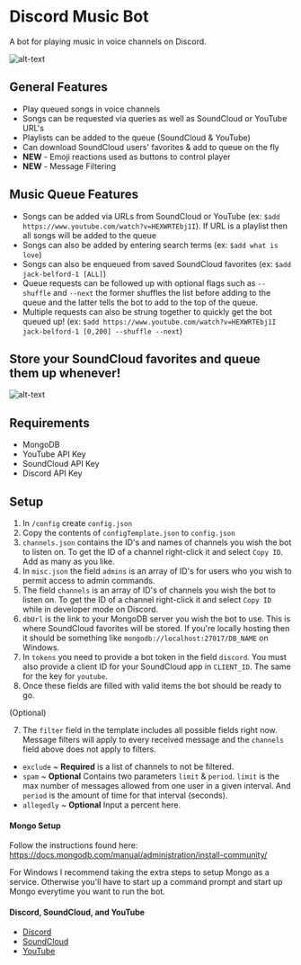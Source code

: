 # **Discord Music Bot**
A bot for playing music in voice channels on Discord. 

![alt-text](https://github.com/jbelford/DiscordMusicBot/raw/master/img/mainExample.gif "Example image")

## General Features
* Play queued songs in voice channels
* Songs can be requested via queries as well as SoundCloud or YouTube URL's 
* Playlists can be added to the queue (SoundCloud & YouTube)
* Can download SoundCloud users' favorites & add to queue on the fly
* **NEW** - Emoji reactions used as buttons to control player
* **NEW** - Message Filtering

## Music Queue Features
* Songs can be added via URLs from SoundCloud or YouTube (ex: ```$add https://www.youtube.com/watch?v=HEXWRTEbj1I```). If URL is a playlist then all songs will be added to the queue
* Songs can also be added by entering search terms (ex: ```$add what is love```)
* Songs can also be enqueued from saved SoundCloud favorites (ex: ```$add jack-belford-1 [ALL]```)
* Queue requests can be followed up with optional flags such as ```--shuffle``` and ```--next``` the former shuffles the list before adding to the queue and the latter tells the bot to add to the top of the queue.
* Multiple requests can also be strung together to quickly get the bot queued up! (ex: ```$add https://www.youtube.com/watch?v=HEXWRTEbj1I jack-belford-1 [0,200] --shuffle --next```)

## Store your SoundCloud favorites and queue them up whenever!

![alt-text](https://github.com/jbelford/DiscordMusicBot/raw/master/img/dlExample.gif "Example download")

## Requirements
* MongoDB
* YouTube API Key
* SoundCloud API Key
* Discord API Key

## Setup

1) In `/config` create `config.json`
2) Copy the contents of `configTemplate.json` to `config.json`
3) `channels.json` contains the ID's and names of channels you wish the bot to listen on. To get the ID of a channel right-click it and select `Copy ID`. Add as many as you like.
3) In `misc.json` the field `admins` is an array of ID's for users who you wish to permit access to admin commands.
4) The field `channels` is an array of ID's of channels you wish the bot to listen on. To get the ID of a channel right-click it and select `Copy ID` while in developer mode on Discord.
4) `dbUrl` is the link to your MongoDB server you wish the bot to use. This is where SoundCloud favorites will be stored. If you're locally hosting then it should be something like `mongodb://localhost:27017/DB_NAME` on Windows.
5) In `tokens` you need to provide a bot token in the field `discord`. You must also provide a client ID for your SoundCloud app in `CLIENT_ID`. The same for the key for `youtube`. 
6) Once these fields are filled with valid items the bot should be ready to go.

(Optional)

7) The `filter` field in the template includes all possible fields right now. Message filters will apply to every received message and the `channels` field above does not apply to filters. 
* `exclude` ~ **Required** is a list of channels to not be filtered.
* `spam` ~ **Optional** Contains two parameters `limit` & `period`. `limit` is the max number of messages allowed from one user in a given interval. And `period` is the amount of time for that interval (seconds). 
* `allegedly` ~ **Optional** Input a percent here.

#### Mongo Setup
Follow the instructions found here: https://docs.mongodb.com/manual/administration/install-community/

For Windows I recommend taking the extra steps to setup Mongo as a service. Otherwise you'll have to start up a command prompt and start up Mongo everytime you want to run the bot. 

#### Discord, SoundCloud, and YouTube
* [Discord](https://discordapp.com/developers/applications/me)
* [SoundCloud](https://docs.google.com/forms/d/e/1FAIpQLSfNxc82RJuzC0DnISat7n4H-G7IsPQIdaMpe202iiHZEoso9w/viewform)
* [YouTube](https://developers.google.com/youtube/v3/getting-started)

